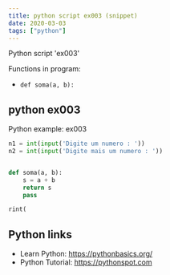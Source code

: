 ```yaml
---
title: python script ex003 (snippet)
date: 2020-03-03
tags: ["python"]
---
```

Python script 'ex003'

Functions in program: 
* `def soma(a, b):`

## python ex003

Python example: ex003

```python
n1 = int(input('Digite um numero : '))
n2 = int(input('Digite mais um numero : '))


def soma(a, b):
    s = a + b
    return s
    pass

rint(

```

## Python links

- Learn Python: https://pythonbasics.org/
- Python Tutorial: https://pythonspot.com

